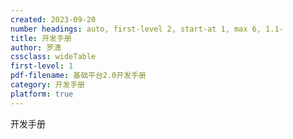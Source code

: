 ```yaml
---
created: 2023-09-20
number headings: auto, first-level 2, start-at 1, max 6, 1.1-
title: 开发手册
author: 罗潇
cssclass: wideTable
first-level: 1
pdf-filename: 基础平台2.0开发手册
category: 开发手册
platform: true
---
```


开发手册
